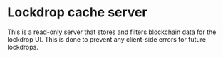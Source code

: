 # Lockdrop cache server

This is a read-only server that stores and filters blockchain data for the lockdrop UI.
This is done to prevent any client-side errors for future lockdrops.
